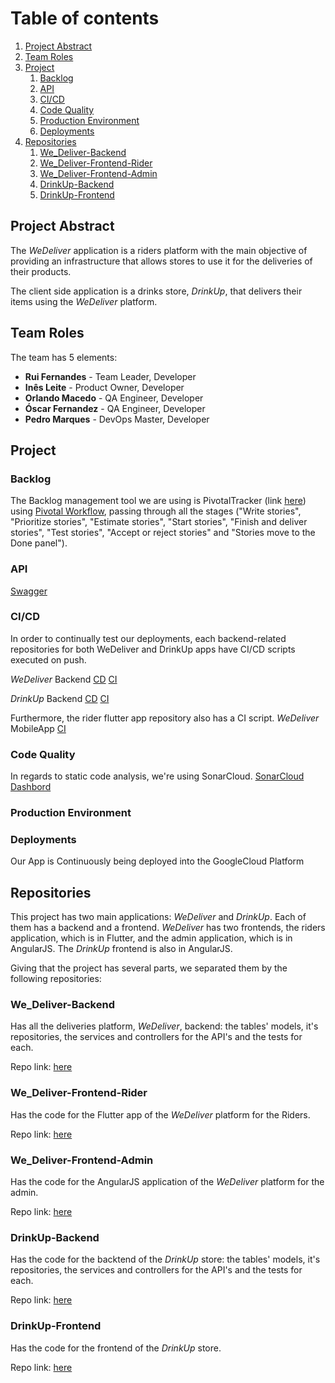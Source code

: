 # Table of contents
1. [Project Abstract](#introduction)
2. [Team Roles](#team)
3. [Project](#bookmarks) 
    1. [Backlog](#backlog)
    3. [API](#api)
    4. [CI/CD](#ci_cd)
    5. [Code Quality](#quality)
    6. [Production Environment](#prod_env)
    7. [Deployments](#deploy)
4. [Repositories](#reps) 
    1. [We_Deliver-Backend](#weDel-back)
    2. [We_Deliver-Frontend-Rider](#weDel-frider)
    3. [We_Deliver-Frontend-Admin](#weDel-fadmin)
    4. [DrinkUp-Backend](#drink-back)
    5. [DrinkUp-Frontend](#drink-front)

## Project Abstract <a name="introduction"></a>
The *WeDeliver* application is a riders platform with the main objective of providing an infrastructure that allows stores to use it for the deliveries of their products.

The client side application is a drinks store, *DrinkUp*, that delivers their items using the *WeDeliver* platform.


## Team Roles <a name="team"></a>
The team has 5 elements:
- **Rui Fernandes** - Team Leader, Developer
- **Inês Leite** - Product Owner, Developer
- **Orlando Macedo** - QA Engineer, Developer
- **Óscar Fernandez** - QA Engineer, Developer
- **Pedro Marques** - DevOps Master, Developer

## Project <a name="bookmarks"></a>

### Backlog <a name="backlog"></a>
The Backlog management tool we are using is PivotalTracker (link [here](https://www.pivotaltracker.com/n/projects/2500281)) using [Pivotal Workflow](https://www.pivotaltracker.com/help/articles/workflow_overview/), passing through all the stages ("Write stories", "Prioritize stories", "Estimate stories", "Start stories", "Finish and deliver stories", "Test stories", "Accept or reject stories" and "Stories move to the Done panel").

### API <a name="api"></a>
[Swagger](https://webmarket-314811.oa.r.appspot.com/swagger-ui/index.html?configUrl=%2Fapi-docs%2Fswagger-config#/)

### CI/CD <a name="ci_cd"></a>
In order to continually test our deployments, each backend-related repositories for both WeDeliver and DrinkUp apps have CI/CD scripts executed on push.  

*WeDeliver* Backend
[CD](https://github.com/Tqs-project/We_Deliver-Backend/blob/dev/.github/workflows/build-cd.yaml)
[CI](https://github.com/Tqs-project/We_Deliver-Backend/blob/dev/.github/workflows/build-ci.yml)

*DrinkUp* Backend
[CD](https://github.com/Tqs-project/DrinkUp-Backend/blob/main/.github/workflows/build-cd.yaml)
[CI](https://github.com/Tqs-project/DrinkUp-Backend/blob/main/.github/workflows/build-ci.yml)

Furthermore, the rider flutter app repository also has a CI script.
*WeDeliver* MobileApp
[CI](https://github.com/Tqs-project/We_Deliver-MobileApp-Rider/blob/dev/.github/workflows/build.yml)

### Code Quality <a name="quality"></a>
In regards to static code analysis, we're using SonarCloud.
[SonarCloud Dashbord](https://sonarcloud.io/organizations/tqs-project-1/projects)

### Production Environment <a name="prod_env"></a>


### Deployments <a name="deploy"></a>
Our App is Continuously being deployed into the GoogleCloud Platform


## Repositories <a name="reps"></a>
This project has two main applications: *WeDeliver* and *DrinkUp*. Each of them has a backend and a frontend. *WeDeliver* has two frontends, the riders application, which is in Flutter, and the admin application, which is in AngularJS. The *DrinkUp* frontend is also in AngularJS.

Giving that the project has several parts, we separated them by the following repositories:

### We_Deliver-Backend <a name="weDel-back"></a>
Has all the deliveries platform, *WeDeliver*, backend: the tables' models, it's repositories, the services and controllers for the API's and the tests for each.

Repo link: [here](https://github.com/Tqs-project/We_Deliver-Backend)

### We_Deliver-Frontend-Rider <a name="weDel-frider"></a>
Has the code for the Flutter app of the *WeDeliver* platform for the Riders. 

Repo link: [here](https://github.com/Tqs-project/We_Deliver-Frontend-Rider)

### We_Deliver-Frontend-Admin <a name="weDel-fadmin"></a>
Has the code for the AngularJS application of the *WeDeliver* platform for the admin.

Repo link: [here](https://github.com/Tqs-project/We_Deliver-MobileApp-Rider)

### DrinkUp-Backend <a name="drink-back"></a>
Has the code for the backtend of the *DrinkUp* store: the tables' models, it's repositories, the services and controllers for the API's and the tests for each.

Repo link: [here](https://github.com/Tqs-project/DrinkUp-Backend)

### DrinkUp-Frontend <a name="drink-front"></a>
Has the code for the frontend of the *DrinkUp* store.


Repo link: [here](https://github.com/Tqs-project/DrinkUp-Frontend)
